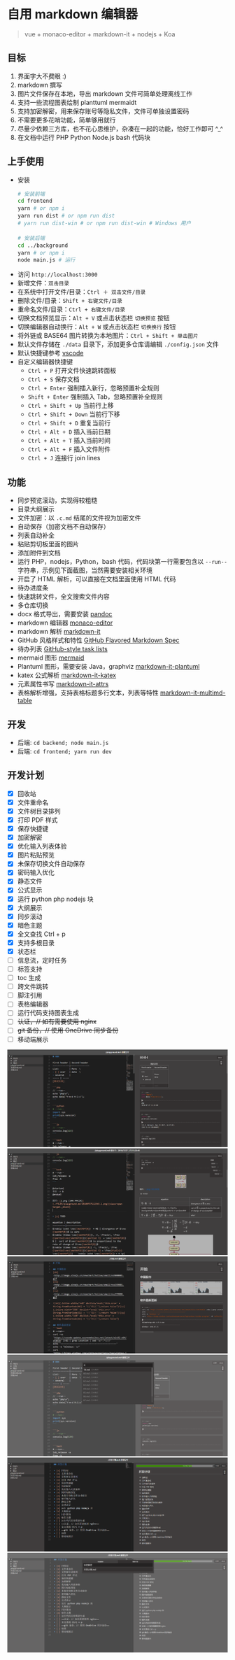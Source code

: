 # 自用 markdown 编辑器
>vue + monaco-editor + markdown-it + nodejs + Koa

## 目标
1. 界面字大不费眼 :)
1. markdown 撰写
2. 图片文件保存在本地，导出 markdown 文件可简单处理离线工作
3. 支持一些流程图表绘制 planttuml mermaidt
3. 支持加密解密，用来保存账号等隐私文件，文件可单独设置密码
4. 不需要更多花哨功能，简单够用就行
5. 尽量少依赖三方库，也不花心思维护，杂凑在一起的功能，恰好工作即可 ^_^
6. 在文档中运行 PHP Python Node.js bash 代码块

## 上手使用
+ 安装
    ```bash
    # 安装前端
    cd frontend
    yarn # or npm i
    yarn run dist # or npm run dist
    # yarn run dist-win # or npm run dist-win # Windows 用户

    # 安装后端
    cd ../background
    yarn # or npm i
    node main.js # 运行
    ```
+ 访问 `http://localhost:3000`
+ 新增文件：`双击目录`
+ 在系统中打开文件/目录：`Ctrl ＋ 双击文件/目录`
+ 删除文件/目录：`Shift + 右键文件/目录`
+ 重命名文件/目录：`Ctrl + 右键文件/目录`
+ 切换文档预览显示：`Alt + V` 或点击状态栏 `切换预览` 按钮
+ 切换编辑器自动换行：`Alt + W` 或点击状态栏 `切换换行` 按钮
+ 将外链或 BASE64 图片转换为本地图片：`Ctrl + Shift + 单击图片`
+ 默认文件存储在 `./data` 目录下，添加更多仓库请编辑 `./config.json` 文件
+ 默认快捷键参考 [vscode](https://code.visualstudio.com/)
+ 自定义编辑器快捷键
    + `Ctrl + P` 打开文件快速跳转面板
    + `Ctrl + S` 保存文档
    + `Ctrl + Enter` 强制插入新行，忽略预置补全规则
    + `Shift + Enter` 强制插入 Tab，忽略预置补全规则
    + `Ctrl + Shift + Up` 当前行上移
    + `Ctrl + Shift + Down` 当前行下移
    + `Ctrl + Shift + D` 重复当前行
    + `Ctrl + Alt + D` 插入当前日期
    + `Ctrl + Alt + T` 插入当前时间
    + `Ctrl + Alt + F` 插入文件附件
    + `Ctrl + J` 连接行 join lines

## 功能
+ 同步预览滚动，实现得较粗糙
+ 目录大纲展示
+ 文件加密：以 `.c.md` 结尾的文件视为加密文件
+ 自动保存（加密文档不自动保存）
+ 列表自动补全
+ 粘贴剪切板里面的图片
+ 添加附件到文档
+ 运行 PHP，nodejs，Python，bash 代码，代码块第一行需要包含以 `--run--` 字符串，示例见下面截图，当然需要安装相关环境
+ 开启了 HTML 解析，可以直接在文档里面使用 HTML 代码
+ 待办进度条
+ 快速跳转文件，全文搜索文件内容
+ 多仓库切换
+ docx 格式导出，需要安装 [pandoc](https://pandoc.org/)
+ markdown 编辑器 [monaco-editor](https://github.com/Microsoft/monaco-editor)
+ markdown 解析 [markdown-it](https://github.com/markdown-it/markdown-it)
+ GitHub 风格样式和特性 [GitHub Flavored Markdown Spec](https://github.github.com/gfm/)
+ 待办列表 [GitHub-style task lists](https://github.com/revin/markdown-it-task-lists)
+ mermaid 图形 [mermaid](https://github.com/knsv/mermaid)
+ Plantuml 图形，需要安装 Java，graphviz [markdown-it-plantuml](https://github.com/gmunguia/markdown-it-plantuml)
+ katex 公式解析 [markdown-it-katex](https://github.com/waylonflinn/markdown-it-katex)
+ 元素属性书写 [markdown-it-attrs](https://github.com/arve0/markdown-it-attrs)
+ 表格解析增强，支持表格标题多行文本，列表等特性 [markdown-it-multimd-table](https://github.com/RedBug312/markdown-it-multimd-table)

## 开发
+ 后端: `cd backend; node main.js`
+ 后端: `cd frontend; yarn run dev`

## 开发计划

+ [x] 回收站
+ [x] 文件重命名
+ [x] 文件树目录排列
+ [x] 打印 PDF 样式
+ [x] 保存快捷键
+ [x] 加密解密
+ [x] 优化输入列表体验
+ [x] 图片粘贴预览
+ [x] 未保存切换文件自动保存
+ [x] 密码输入优化
+ [x] 静态文件
+ [x] 公式显示
+ [x] 运行 python php nodejs 块
+ [x] 大纲展示
+ [x] 同步滚动
+ [x] 暗色主题
+ [x] 全文查找 Ctrl + p
+ [x] 支持多根目录
+ [x] 状态栏
+ [ ] 信息流，定时任务
+ [ ] 标签支持
+ [ ] toc 生成
+ [ ] 跨文件跳转
+ [ ] 脚注引用
+ [ ] 表格编辑器
+ [ ] 运行代码支持图表生成
+ [ ] ~~认证，// 如有需要使用 nginx~~
+ [ ] ~~git 备份，// 使用 OneDrive 同步备份~~
+ [ ] 移动端展示

![截图](./1.png)
![截图](./2.png)
![截图](./3.png)
![截图](./4.png)
![截图](./5.gif)
![截图](./6.png)
